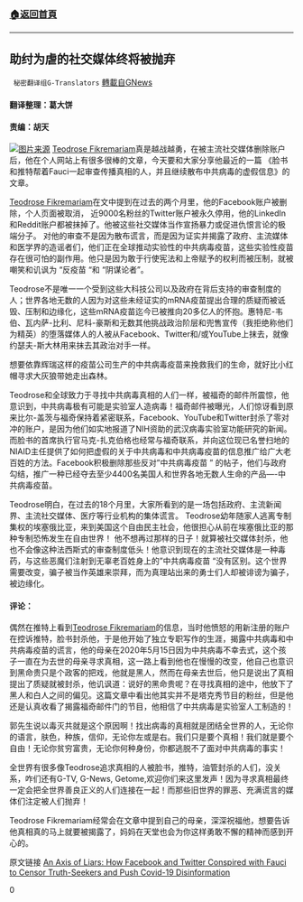 ###  [:house:返回首頁](https://github.com/ourhimalayas/txt)
---

## 助纣为虐的社交媒体终将被抛弃
` 秘密翻译组G-Translators` [轉載自GNews](https://gnews.org/zh-hans/1321727/)

#### 翻译整理：葛大饼

#### 责编：胡天
![]()![](https://gnews-media-offload.s3.amazonaws.com/wp-content/uploads/2021/06/14063352/1-28.png)[图片来源](https://gnews-media-offload.s3.amazonaws.com/wp-content/uploads/2021/06/14063352/1-28.png)
[Teodrose Fikremariam](https://ghionjournal.com/author/teodrose-fikre/)真是越战越勇，在被主流社交媒体删除账户后，他在个人网站上有很多很棒的文章，今天要和大家分享他最近的一篇 《脸书和推特帮着Fauci一起审查传播真相的人，并且继续散布中共病毒的虚假信息》的文章。

[Teodrose Fikremariam](https://ghionjournal.com/author/teodrose-fikre/)在文中提到在过去的两个月里，他的Facebook账户被删除，个人页面被取消， 近9000名粉丝的Twitter账户被永久停用，他的LinkedIn和Reddit账户都被抹掉了。他被这些社交媒体当作宣扬暴力或促进仇恨言论的极端分子。 对他的审查不是因为散布谎言，而是因为证实并揭露了政府、主流媒体和医学界的造谣者们，他们正在全球推动实验性的中共病毒疫苗，这些实验性疫苗存在很可怕的副作用。他只是因为敢于行使宪法和上帝赋予的权利而被压制，就被嘲笑和讥讽为 “反疫苗 “和 “阴谋论者”。

Teodrose不是唯一一个受到这些大科技公司以及政府在背后支持的审查制度的人；世界各地无数的人因为对这些未经证实的mRNA疫苗提出合理的质疑而被诋毁、压制和边缘化，这些mRNA疫苗迄今已被推向20多亿人的怀抱。惠特尼-韦伯、瓦内萨-比利、尼科-豪斯和无数其他挑战政治阶层和兜售宣传（我拒绝称他们为精英）的堕落媒体人的人被从Facebook、Twitter和/或YouTube上抹去，就像约瑟夫-斯大林用来抹去其政治对手一样。

想要依靠辉瑞这样的疫苗公司生产的中共病毒疫苗来挽救我们的生命，就好比小红帽寻求大灰狼带她走出森林。

Teodrose和全球致力于寻找中共病毒真相的人们一样，被福奇的邮件所震惊，他意识到，中共病毒极有可能是实验室人造病毒！福奇邮件被曝光，人们惊讶看到原来比尔-盖茨与福奇保持着紧密联系，Facebook、YouTube和Twitter封杀了零对冲的账户，是因为他们如实地报道了NIH资助的武汉病毒实验室功能研究的新闻。 而脸书的首席执行官马克-扎克伯格也经常与福奇联系，并向这位现已名誉扫地的NIAID主任提供了如何把虚假的关于中共病毒和中共病毒疫苗的信息推广给广大老百姓的方法。Facebook积极删除那些反对”中共病毒疫苗 ” 的帖子，他们与政府勾结，推广一种已经夺去至少4400名美国人和世界各地无数人生命的产品—-中共病毒疫苗。

Teodrose明白，在过去的18个月里，大家所看到的是一场包括政府、主流新闻界、主流社交媒体、医疗等行业机构的集体谎言。 Teodrose幼年随家人逃离专制集权的埃塞俄比亚，来到美国这个自由民主社会，他很担心从前在埃塞俄比亚的那种专制恐怖发生在自由世界！ 他不想再过那样的日子！就算被社交媒体封杀，他也不会像这种法西斯式的审查制度低头！他意识到现在的主流社交媒体是一种毒药，与这些恶魔们注射到无辜老百姓身上的”中共病毒疫苗 “没有区别。这个世界需要改变，骗子被当作英雄来崇拜，而为真理站出来的勇士们人却被诽谤为骗子，被边缘化。

#### 评论：

偶然在推特上看到[Teodrose Fikremariam](https://ghionjournal.com/author/teodrose-fikre/)的信息，当时他愤怒的用新注册的账户在控诉推特，脸书封杀他，于是他开始了独立专职写作的生涯，揭露中共病毒和中共病毒疫苗的谎言，他的母亲在2020年5月15日因为中共病毒不幸去式，这个孩子一直在为去世的母亲寻求真相，这一路上看到他也在慢慢的改变，他自己也意识到黑命贵只是个政客的把戏，他就是黑人，然而在母亲去世后，他只是说出了真相提出了质疑就被封杀，他讥讽道：说好的黑命贵呢？在寻找真相的途中，他放下了黑人和白人之间的偏见。这篇文章中看出他其实并不是塔克秀节目的粉丝，但是他还是认真收看了揭露福奇邮件门的节目，他相信了中共病毒是实验室人工制造的！

郭先生说以毒灭共就是这个原因啊！找出病毒的真相就是团结全世界的人，无论你的语言，肤色，种族，信仰，无论你左或是右。我们只是要个真相！我们就是要个自由！无论你贫穷富贵，无论你何种身份，你都逃脱不了面对中共病毒的事实！

全世界有很多像Teodrose追求真相的人被脸书，推特，油管封杀的人们，没关系，咋们还有G-TV, G-News, Getome,欢迎你们来这里发声！因为寻求真相最终一定会把全世界善良正义的人们连接在一起！而那些旧世界的罪恶、充满谎言的媒体们注定被人们抛弃！

Teodrose Fikremariam经常会在文章中提到自己的母亲，深深祝福他，想要告诉他真相真的马上就要被揭露了，妈妈在天堂也会为你这样勇敢不懈的精神而感到开心的。

原文链接 [An Axis of Liars: How Facebook and Twitter Conspired with Fauci to Censor Truth-Seekers and Push Covid-19 Disinformation](https://ghionjournal.com/axis-of-liars-facebook-twitter-fauci-propaganda/)

0
